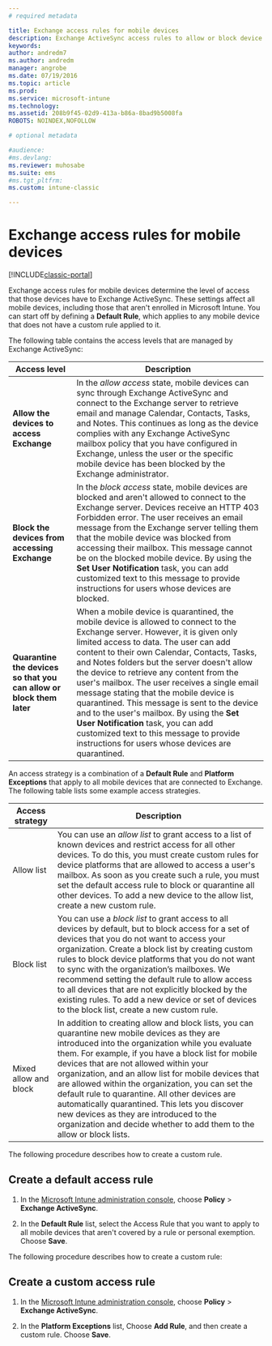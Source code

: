 ```yaml
---
# required metadata

title: Exchange access rules for mobile devices 
description: Exchange ActiveSync access rules to allow or block device connections with EAS
keywords:
author: andredm7
ms.author: andredm
manager: angrobe
ms.date: 07/19/2016
ms.topic: article
ms.prod:
ms.service: microsoft-intune
ms.technology:
ms.assetid: 208b9f45-02d9-413a-b86a-8bad9b5008fa
ROBOTS: NOINDEX,NOFOLLOW

# optional metadata

#audience:
#ms.devlang:
ms.reviewer: muhosabe
ms.suite: ems
#ms.tgt_pltfrm:
ms.custom: intune-classic

---
```


# Exchange access rules for mobile devices

[!INCLUDE[classic-portal](../includes/classic-portal.md)]

Exchange access rules for mobile devices determine the level of access that those devices have to Exchange ActiveSync. These settings affect all mobile devices, including those that aren't enrolled in Microsoft Intune. You can start off by defining a **Default Rule**, which applies to any mobile device that does not have a custom rule applied to it.

The following table contains the access levels that are managed by Exchange ActiveSync:

|Access level|Description|
|----------------|---------------|
|**Allow the devices to access Exchange**|In the *allow access* state, mobile devices can sync through Exchange ActiveSync and connect to the Exchange server to retrieve email and manage Calendar, Contacts, Tasks, and Notes. This continues as long as the device complies with any Exchange ActiveSync mailbox policy that you have configured in Exchange, unless the user or the specific mobile device has been blocked by the Exchange administrator.|
|**Block the devices from accessing Exchange**|In the *block access* state, mobile devices are blocked and aren't allowed to connect to the Exchange server. Devices receive an HTTP 403 Forbidden error. The user receives an email message from the Exchange server telling them that the mobile device was blocked from accessing their mailbox. This message cannot be on the blocked mobile device. By using the **Set User Notification** task, you can add customized text to this message to provide instructions for users whose devices are blocked. |
|**Quarantine the devices so that you can allow or block them later**|When a mobile device is quarantined, the mobile device is allowed to connect to the Exchange server. However, it is given only limited access to data. The user can add content to their own Calendar, Contacts, Tasks, and Notes folders but the server doesn't allow the device to retrieve any content from the user's mailbox. The user receives a single email message stating that the mobile device is quarantined. This message is sent to the device and to the user's mailbox. By using the **Set User Notification** task, you can add customized text to this message to provide instructions for users whose devices are quarantined.|

An access strategy is a combination of a **Default Rule** and **Platform Exceptions** that apply to all mobile devices that are connected to Exchange. The following table lists some example access strategies.

|Access strategy|Description|
|-------------------|---------------|
|Allow list|You can use an *allow list* to grant access to a list of known devices and restrict access for all other devices. To do this, you must create custom rules for device platforms that are allowed to access a user's mailbox. As soon as you create such a rule, you must set the default access rule to block or quarantine all other devices. To add a new device to the allow list, create a new custom rule.|
|Block list|You can use a *block list* to grant access to all devices by default, but to block access for a set of devices that you do not want to access your organization. Create a block list by creating custom rules to block device platforms that you do not want to sync with the organization’s mailboxes. We recommend setting the default rule to allow access to all devices that are not explicitly blocked by the existing rules. To add a new device or set of devices to the block list, create a new custom rule.|
|Mixed allow and block|In addition to creating allow and block lists, you can quarantine new mobile devices as they are introduced into the organization while you evaluate them. For example, if you have a block list for mobile devices that are not allowed within your organization, and an allow list for mobile devices that are allowed within the organization, you can set the default rule to quarantine. All other devices are automatically quarantined. This lets you discover new devices as they are introduced to the organization and decide whether to add them to the allow or block lists.|
The following procedure describes how to create a custom rule.

## Create a default access rule

1.  In the [Microsoft Intune administration console](https://manage.microsoft.com), choose **Policy** &gt; **Exchange ActiveSync**.

2.  In the **Default Rule** list, select the Access Rule that you want to apply to all mobile devices that aren't covered by a rule or personal exemption. Choose **Save**.

The following procedure describes how to create a custom rule:

## Create a custom access rule

1. In the [Microsoft Intune administration console](https://manage.microsoft.com), choose **Policy** &gt; **Exchange ActiveSync**.

2.  In the **Platform Exceptions** list, Choose **Add Rule**, and then create a custom rule. Choose **Save**.
